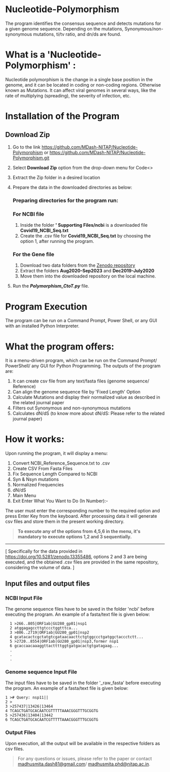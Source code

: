 # Nucleotide-Polymorphism
The program identifies the consensus sequence and detects mutations for a given genome sequence. Depending on the mutations, Synonymous/non-synonymous mutations, ti/tv ratio, and dn/ds are found.

# What is a 'Nucleotide-Polymorphism' :
Nucleotide polymorphism is the change in a single base position in the genome, and it can be located in coding or non-coding regions. Otherwise known as Mutations. It can affect viral genomes in several ways, like the rate of multiplying (spreading), the severity of infection, etc.

# Installation of the Program

## Download Zip
   1. Go to the link https://github.com/MDash-NITAP/Nucleotide-Polymorphism or https://github.com/MDash-NITAP/Nucleotide-Polymorphism.git
   2. Select **Download Zip** option from the drop-down menu for Code<>      
   3. Extract the Zip folder in a desired location
   4. Prepare the data in the downloaded directories as below:
      
         ### Preparing directories for the program run:
         ### For NCBI file
         1. Inside the folder **' Supporting Files/ncbi** is a downloaded file **Covid19_NCBI_Seq.txt**
         2. Create the .csv file for **Covid19_NCBI_Seq.txt** by choosing the option 1, after running the program.
         ### For the Gene file
         1. Download two data folders from the [Zenodo repository](https://doi.org/10.5281/zenodo.13355486)
         2. Extract the folders **Aug2020-Sep2023** and **Dec2019-July2020**
         3. Move them into the downloaded repository on the local machine.
            
   5. Run the **_Polymorphism_CtoT.py_** file.

# Program Execution
The program can be run on a Command Prompt, Power Shell, or any GUI with an installed Python Interpreter.

# What the program offers:
It is a menu-driven program, which can be run on the Command Prompt/ PowerShell/ any GUI for Python Programming.
The outputs of the program are:
  1. It can create csv file from any text/fasta files (genome sequence/ Reference)
  2. Can align the genome sequence file by 'Fixed Length' Option
  3. Calculate Mutations and display their normalized value as described in the related journal paper
  4. Filters out Synonymous and non-synonymous mutations
  5. Calculates dN/dS (to know more about dN/dS: Please refer to the related journal paper)

# How it works:
         
Upon running the program, it will display a menu:

  1. Convert NCBI_Reference_Sequence.txt to .csv
  2. Create CSV From Fasta Files
  3. Fix Sequence Length Compared to NCBI
  4. Syn & Nsyn mutations 
  5. Normalized Frequencies 
  6. dN/dS
  7. Main Menu
  8. Exit
  Enter What You Want to Do (In Number):-

The user must enter the corresponding number to the required option and press Enter Key from the keyboard.
After processing data it will generate csv files and store them in the present working directory.

> **To execute any of the options from 4,5,6 in the menu, it's mandatory to execute options 1,2 and 3 sequentially.** <br />

***

[ Specifically for the data provided in https://doi.org/10.5281/zenodo.13355486, options 2 and 3 are being executed, and the obtained .csv files are provided in the same repository, considering the volume of data. ]


## Input files and output files

### NCBI Input File
The genome sequence files have to be saved in the folder 'ncbi' before  executing the program. An example of a fasta/text file is given below:

      1 >266..805|ORF1ab|GU280_gp01|nsp1
      2 atggagagccttgtccctggtttca...
      3 >806..2719|ORF1ab|GU280_gp01|nsp2
      4 gcatacactcgctatgtcgataacaacttctgtggccctgatggctaccctctt...
      5 >2720..8554|ORF1ab|GU280_gp01|nsp3,former nsp1
      6 gcaccaacaaaggttacttttggtgatgacactgtgatagaag...
      .
      .
      .


### Genome sequence Input File
The input files have to be saved in the folder '_raw_fasta' before  executing the program. An example of a fasta/text file is given below:

    1 ># Query: nsp11||
    2 >
    3 >257437|13426|13464
    4 TCAGCTGATGCACAATCGTTTTTAAACGGGTTTGCGGTG
    5 >257436|13404|13442
    6 TCAGCTGATGCACAATCGTTTTTAAACGGGTTTGCGGTG

### Output Files
Upon execution, all the output will be available in the respective folders as csv files.





> For any questions or issues, please refer to the paper or contact madhusmita.dash81@gmail.com/ madhusmita.phd@nitap.ac.in.
